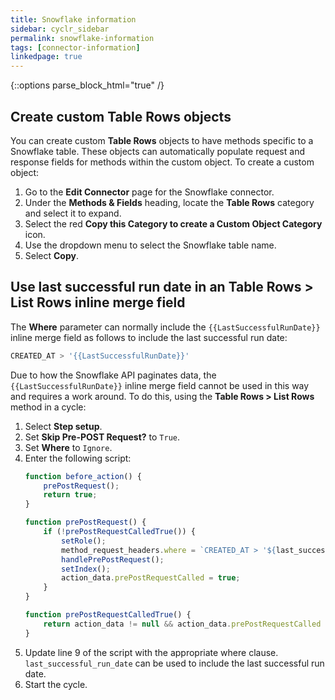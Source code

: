 ```yaml
---
title: Snowflake information
sidebar: cyclr_sidebar
permalink: snowflake-information
tags: [connector-information]
linkedpage: true
---
```

{::options parse_block_html="true" /}
<section class="card">

## Create custom Table Rows objects

You can create custom **Table Rows** objects to have methods specific to a Snowflake table. These objects can automatically populate request and response fields for methods within the custom object. To create a custom object:

1. Go to the **Edit Connector** page for the Snowflake connector.
2. Under the **Methods & Fields** heading, locate the **Table Rows** category and select it to expand.
3. Select the red **Copy this Category to create a Custom Object Category** icon.
4. Use the dropdown menu to select the Snowflake table name.
5. Select **Copy**.

</section>

<section class="card">

## Use last successful run date in an Table Rows > List Rows inline merge field

The **Where** parameter can normally include the `{{LastSuccessfulRunDate}}` inline merge field as follows to include the last successful run date:

```sql
CREATED_AT > '{{LastSuccessfulRunDate}}'
```

Due to how the Snowflake API paginates data, the `{{LastSuccessfulRunDate}}` inline merge field cannot be used in this way and requires a work around. To do this, using the **Table Rows > List Rows** method in a cycle:
1. Select **Step setup**.
2. Set **Skip Pre-POST Request?** to `True`.
3. Set **Where** to `Ignore`.
4. Enter the following script:
   ```javascript
   function before_action() {
       prePostRequest();
       return true;
   }
   
   function prePostRequest() {
       if (!prePostRequestCalledTrue()) {
           setRole();
           method_request_headers.where = `CREATED_AT > '${last_successful_run_date}'`;
           handlePrePostRequest();
           setIndex();
           action_data.prePostRequestCalled = true;
       }
   }
   
   function prePostRequestCalledTrue() {
       return action_data != null && action_data.prePostRequestCalled != null && action_data.prePostRequestCalled === true;
   }
   ```
5. Update line 9 of the script with the appropriate where clause. `last_successful_run_date` can be used to include the last successful run date.
6. Start the cycle.

</section>
